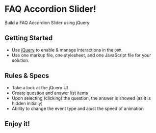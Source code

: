 # FAQ Accordion Slider!
Build a FAQ Accordion Slider using jQuery

## Getting Started

- Use [jQuery](https://jquery.com/) to enable & manage interactions in the `DOM`.
- Use one markup file, one stylesheet, and one JavaScript file for your solution.

## Rules & Specs
- Take a look at the jQuery UI
- Create question and answer list items
- Upon selecting (clicking) the question, the answer is showed (as it is hidden initially)
- Ability to change the event type and ajust the speed of animation


## Enjoy it!



